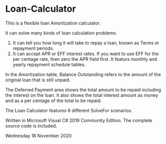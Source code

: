 # Loan-Calculator

This is a flexible loan Amortization calculator.

It can solve many kinds of loan calculation problems.
1. It can tell you how long it will take to repay a loan, known as Terms or repayment periods.
2. It can accept APR or EFF interest rates. If you want to use EFF for the per centage rate, then zero the APR field first.
It featurs monthly and yearly repayment schedule tables.

In the Amortization table, Balance Outstanding refers to the amount of the original loan
that is still unpaid.

The Deferred Payment area shows the total amount to be repaid including the interest on the loan.
It also shows the total interest amount as money and as a per centage of the total to be repaid.

The Loan Calculator features 6 different SolveFor scenarios.

Written in Microsoft Visual C# 2019 Community Edition. The complete source code is included.

Wednesday 18 November 2020
